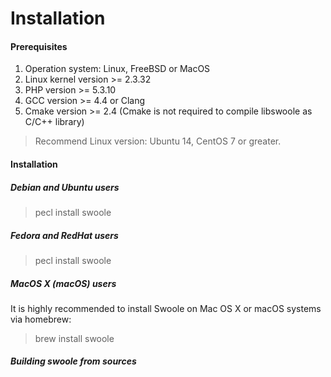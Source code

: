 # Installation

#### Prerequisites

1. Operation system: Linux, FreeBSD or MacOS
2. Linux kernel version &gt;= 2.3.32
3. PHP version &gt;= 5.3.10
4. GCC version &gt;= 4.4 or Clang
5. Cmake version &gt;= 2.4 \(Cmake is not required to compile libswoole as C/C++ library\)

> Recommend Linux version: Ubuntu 14, CentOS 7 or greater.

#### Installation

##### Debian and Ubuntu users

> pecl install swoole

##### Fedora and RedHat users

> pecl install swoole

##### MacOS X \(macOS\) users

It is highly recommended to install Swoole on Mac OS X or macOS systems via homebrew:

> brew install swoole

##### Building swoole from sources



